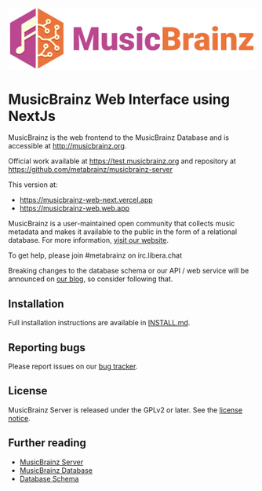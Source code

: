 <a href="https://musicbrainz-web-next.vercel.app"><img src="https://github.com/metabrainz/metabrainz-logos/blob/master/logos/MusicBrainz/SVG/MusicBrainz_logo.svg" alt="MusicBrainz"></a>

MusicBrainz Web Interface using NextJs
=======================================

MusicBrainz is the web frontend to the MusicBrainz Database
and is accessible at http://musicbrainz.org. 

Official work available at https://test.musicbrainz.org
and repository at https://github.com/metabrainz/musicbrainz-server

This version at:
- https://musicbrainz-web-next.vercel.app
- https://musicbrainz-web.web.app

MusicBrainz is a user-maintained open community that collects music metadata
and makes it available to the public in the form of a relational database.
For more information, [visit our website](https://musicbrainz.org/doc/About).

To get help, please join #metabrainz on irc.libera.chat

Breaking changes to the database schema or our API / web service will be announced on
[our blog](https://blog.metabrainz.org/category/musicbrainz+breaking-changes/),
so consider following that.

Installation
------------

Full installation instructions are available in [INSTALL.md](DEVELOPING.md).

Reporting bugs
--------------

Please report issues on our [bug tracker](http://tickets.metabrainz.org/).

License
-------

MusicBrainz Server is released under the GPLv2 or later.
See the [license notice](COPYING.md).

Further reading
---------------

* [MusicBrainz Server](https://musicbrainz.org/doc/MusicBrainz_Server)
* [MusicBrainz Database](https://musicbrainz.org/doc/MusicBrainz_Database)
* [Database Schema](https://musicbrainz.org/doc/MusicBrainz_Database/Schema)
